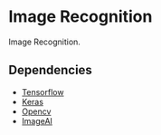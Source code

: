 # Image Recognition  
Image Recognition.  


## Dependencies
- [Tensorflow](https://www.tensorflow.org/)  
- [Keras](https://keras.io/)  
- [Opencv](https://pypi.org/project/opencv-python/)  
- [ImageAI](https://github.com/OlafenwaMoses/ImageAI)